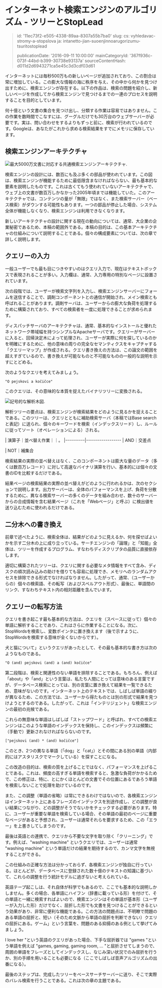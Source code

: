 インターネット検索エンジンのアルゴリズム - ツリーとStopLead
===================================

> id: '11ec73f2-e505-4338-89aa-8307a55b7ba0'
> slug:
> 	cs: vyhledavac-stromy-a-stopslova
> 	ja: intanetto-jian-suoenjinnoarugorizumu-tsuritostoplead
> 
> publicationDate: '2016-09-11 10:00:00'
> mainCategoryId: '367f936c-073f-44bd-b399-30738e93137a'
> sourceContentHash: d011d2d6943271ca5e45c3d3cdf03d61

インターネットには毎秒500万もの新しいページが追加されており、この割合は常に増加している。この膨大な情報の海に秩序を与え、その中から何かを見つけ出すために、検索エンジンが存在する。以下の作品は、検索の問題を紹介し、新しいページを作成してから検索エンジンで見つけるまでの一連のプロセスを説明することを目的としています。

何十億という文書の集合を見つけ出し、分類する作業は容易ではありません。この作業を数時間でこなすには、グーグルだけでも30万台のウェブサーバーが必要です。実は、問い合わせをするよりもずっと前に、検索が行われているのです。Googleは、あなたがこれから求める検索結果をすでにメモリに保存しています。

検索エンジンアーキテクチャ
------------------------

<img src="{$baseUrl}/images/fulltext-schema.png" alt="最大5000万文書に対応する共通検索エンジンアーキテクチャ" class="w-100 mb-3">.

検索エンジンの設計には、数百にも及ぶ多くの部品が使われています。この図は、検索エンジンが機能するために最低限含まなければならない、最も基本的な要素を説明したものです。これは古くてもう使われていないアーキテクチャで、ウェブ上の文書が数百万しかなかった2005年頃までは機能していた。このアーキテクチャでは、コンテンツの量が「無限」ではなく、また検索サーバー（ベース検索）がダウンする可能性もあります。一つの部品が停止した場合、システム全体が機能しなくなり、検索エンジンは利用できなくなります。

新しいアーキテクチャの設計に関する現在の動向については、通常、大企業の企業秘密であるため、本稿の範囲外である。本稿の目的は、この基本アーキテクチャの仕組みについて説明することである。個々の構成要素については、次の章で詳しく説明します。

クエリーの入力
------------

一般ユーザーでも最も目につきやすいのはクエリ入力で、現在はテキストボックスで表現されることが多い。入力欄は、通常、入力専用の特別なページに設置されています。

次の段階では、ユーザーが検索文字列を入力し、検索エンジンサーバーにフォームを送信することで、調剤コンポーネントとの通信が開始され、メイン検索とも呼ばれることがあります。調剤サーバは、ユーザーからの膨大な負荷を処理するために構築されており、すべての検索者を一度に処理できることが求められます。

ディスパッチサーバのアーキテクチャは、通常、基本的なインストールと優れたネットワーク帯域幅を持つシンプルなApacheサーバです。クエリーがサーバーに入ると、回帰決定木によって処理され、ユーザーが実際に何を探しているのかを明確にするために、他の意味の周りの完全なセマンティクスをキャプチャする「クエリーマップ」が作成される。クエリ書き換えの方法は、この論文の範囲を超えすぎているので、書き換えが可能なものと不可能なものの一般的な説明を示すにとどめる。

次のようなクエリを考えてみましょう。

```txt
"O pejskovi a kočičce"
```

このクエリは、その意味的な本質を捉えたバイナリツリーに変換される。

<img src="{$baseUrl}/images/fulltext-tree.png" alt="記号的な解析木図" class="w-100 mb-3">.

解析ツリーの要点は、検索エンジンが検索結果をどのように見るかを捉えることである。このツリーは、クエリとともに補助検索サーバ（本稿ではBase searchと表記）に送られ、個々のキーワードを検索（インデックスリード）し、ルールに従ってソート（オペレーションによる）される。

| 演算子｜並べ替え作業｜｜。
|----------|------------------
| AND｜交差点

| NOT｜補集合

検索結果の実際の並べ替えはなく、このコンポーネントは膨大な量のデータ（多くは数百万レコード）に対して高速なバイナリ演算を行い、基本的には個々の文書のIDを比較するだけである。

結果ページの検索結果の実際の並べ替えがどのように行われるかは、次のセクションで説明します。出力サーバーは、全体のパフォーマンスを上げ、負荷を分散するために、異なる検索サーバーの多くのデータを組み合わせ、数十のサーバーからの合成情報を含む結果ページ（これを「Webページ」と呼ぶ）に検出値を送り込むために使われるだけである。

二分木への書き換え
-----------------------

前章で述べたように、検索全体は、結果がどのように見えるか、何を探せばよいかを示す二分木の上に成り立っている。サーチエンジンの「論理」と「知能」全体は、ツリーを作成するプログラム、すなわちディスクリプタの品質に直接依存します。

適切に構築されたツリーは、クエリに関する必要なメタ情報をすべて含み、ディスクの順次読み込みの助けを借りても容易に処理でき、メモリへのランダムアクセスを排除できる形式でなければなりません。したがって、通常、（ユーザーからの）個々の検索語、その転写（およびスペルアウト形式）、最後に、単語間のリンク、すなわちテキスト内の相対距離を含んでいます。

クエリーの転写方法
---------------------

クエリを書き起こす最も基本的な方法は、クエリを（スペースに従って）個々の単語に解析することであり、これはさらに作業することになる。次に、StopWordsを検索し、変数ポインタに置き換えます（後で示すように、StopWordsを検索する意味が全くないからです）。

犬と猫について」というクエリがあったとして、その最も基本的な書き方は次のようなものである。

```txt
"O (and) pejskovi (and) a (and) kočičce"
```

第二段階は、検索と関連性のない単語を排除することである。もちろん、例えば「about」や「and」という言葉は、私たち人間にとっては意味のある言葉ですが、データベース検索にとっては、別の言葉に置き換えて結果を一覧できるため、意味がないのです。インターネット上のテキストでは、しばしば単語の綴りが異なるため、この方法では、ユーザーから得たものとは別の形式で結果を見つけようとするのである。したがって、これは「インテリジェント」な検索エンジンの最初の兆候である。

これらの無意味な単語はしばしば「ストップワード」と呼ばれ、すべての検索エンジンはこのような単語のインデックスを保持し、このインデックスは頻繁に（手動で）更新されなければならないのです。

```txt
["pejskovi (and) * (and) kočičce"]
```

このとき、2つの異なる単語（「dog」と「cat」）とその間にある別の単語（内部的にはアスタリスクでマークしている）を探すことになる。

この改造の目的は、検索の質を上げることではなく、パフォーマンスを上げることである。これは、頻度の高すぎる単語を検索すると、急激な負荷がかかるためで、この修正は、特に、とにかくほとんどの文書でその位置にあるであろう単語を検索しないことで処理を助けているのです。

また、この調整（単語の省略）は常にできるわけではないので、各検索エンジンはインターネット上にあるフレーズのインデックスを別途作成し、どの調整が良い結果につながり、どの調整がそうでないかをチェックする必要があります。特に、ユーザーが重要な単語を検索している場合、その単語の最初のページに重要なページがあると予想され、ユーザーは通常それらを要求するため、この「エラー」を上書きしてしまうのです。

最後は英語との連携で、クエリから不要な文字を取り除く「クリーニング」です。例えば、"washing machine" というクエリでは、ユーザーは通常 "washing machine" という単語だけの結果を期待するので、カンマ文字を無視することができる。

この仕組みの正確な方法は分かっておらず、各検索エンジンが独自に行っている。ほとんどが、データベースに登録された数十億のテキストの知識に基づいて、これらの調整を行う統計モデルに過ぎないと考えられている。

英語テープ起こしは、それ自体が科学でもあるので、ここでも基本的な説明しかしません。多くの場合、各単語にハイフン（辞書に載っている形）を付けて、その単語と一緒に検索すればよいので、検索エンジンはその単語が基本形（ユーザーが入力した形）だけでなく、屈折した形でも文書を見つけることができるという効果があり、非常に便利な機能である。この方法の問題点は、不明瞭で問題のある単語の屈折と、短い（そのため文脈から単語の屈折を判断できない）クエリの屈折にある。ゲーム」という言葉を、問題のある抑揚のある例として挙げてみましょう。

I love her "という英語のクエリがあった場合、下手な屈折器では "games "という単語を例えば "games, gaming, gaming room, ... "と屈折させてしまうので、周囲の単語をフレーズとしてインデックスし、なじみ深い状況でのみ屈折を行うか、別の手順を用いることも必要になる（ここでしばしば音声アルゴリズムの出番になる）。

最後のステップは、完成したツリーをベースサーチサーバーに送り、そこで実際のバレル検索を行うことである。これは次の章の主題である。
